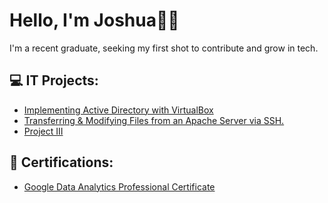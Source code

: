 # Hello, I'm Joshua👋🏽
I'm a recent graduate, seeking my first shot to contribute and grow in tech.

## 💻 IT Projects:

- [Implementing Active Directory with VirtualBox](https://github.com/JoshuaYerdon/Active-Directory-Lab/blob/main/README.md)
- [Transferring & Modifying Files from an Apache Server via SSH.](https://github.com/JoshuaYerdon/Transferring-Files-from-an-Apache-Server-via-SSH)
- [Project III](Link)

## 📄 Certifications:
- [Google Data Analytics Professional Certificate](Link)

